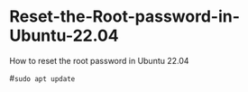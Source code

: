 # Reset-the-Root-password-in-Ubuntu-22.04
How to reset the root password in Ubuntu 22.04

#```sudo apt update```
